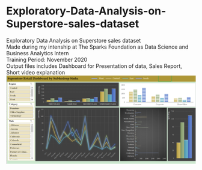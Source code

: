 # Exploratory-Data-Analysis-on-Superstore-sales-dataset
Exploratory Data Analysis on Superstore sales dataset <br>
Made during my intenship at The Sparks Foundation as Data Science and Business Analytics Intern <br>
Training Period: November 2020 <br>
Output files includes Dashboard for Presentation of data, Sales Report, Short video explanation
![Dashboard](https://github.com/SubhodeepSinha/Exploratory-Data-Analysis-on-Superstore-sales-dataset/blob/main/Dashboard.png?raw=True)
